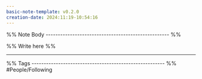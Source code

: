 ```yaml
---
basic-note-template: v0.2.0
creation-date: 2024:11:19-10:54:16
---
```


%% Note Body --------------------------------------------------- %%

%% Write here %%





___

%% Tags ------------------------------------------------------- %%
#People/Following 